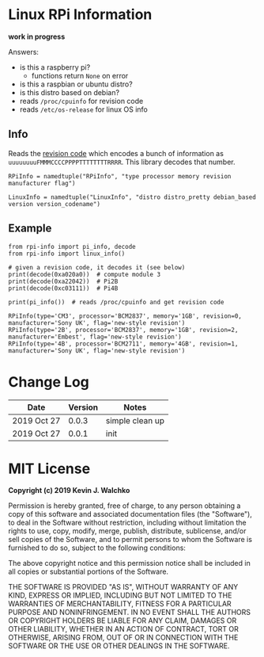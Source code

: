 # Linux RPi Information

**work in progress**

Answers:

- is this a raspberry pi?
    - functions return `None` on error
- is this a raspbian or ubuntu distro?
- is this distro based on debian?
- reads `/proc/cpuinfo` for revision code
- reads `/etc/os-release` for linux OS info

## Info

Reads the [revision code](https://www.raspberrypi.org/documentation/hardware/raspberrypi/revision-codes/README.md)
which encodes a bunch of information as `uuuuuuuuFMMMCCCCPPPPTTTTTTTTRRRR`. This library
decodes that number.

```
RPiInfo = namedtuple("RPiInfo", "type processor memory revision manufacturer flag")

LinuxInfo = namedtuple("LinuxInfo", "distro distro_pretty debian_based version version_codename")
```

## Example

```
from rpi-info import pi_info, decode
from rpi-info import linux_info()

# given a revision code, it decodes it (see below)
print(decode(0xa020a0))  # compute module 3
print(decode(0xa22042))  # Pi2B
print(decode(0xc03111))  # Pi4B

print(pi_info())  # reads /proc/cpuinfo and get revision code
```

```
RPiInfo(type='CM3', processor='BCM2837', memory='1GB', revision=0, manufacturer='Sony UK', flag='new-style revision')
RPiInfo(type='2B', processor='BCM2837', memory='1GB', revision=2, manufacturer='Embest', flag='new-style revision')
RPiInfo(type='4B', processor='BCM2711', memory='4GB', revision=1, manufacturer='Sony UK', flag='new-style revision')
```

# Change Log

| Date        | Version | Notes      |
|-------------|---------|------------|
| 2019 Oct 27 | 0.0.3   | simple clean up |
| 2019 Oct 27 | 0.0.1   | init            |


# MIT License

**Copyright (c) 2019 Kevin J. Walchko**

Permission is hereby granted, free of charge, to any person obtaining a copy
of this software and associated documentation files (the "Software"), to deal
in the Software without restriction, including without limitation the rights
to use, copy, modify, merge, publish, distribute, sublicense, and/or sell
copies of the Software, and to permit persons to whom the Software is
furnished to do so, subject to the following conditions:

The above copyright notice and this permission notice shall be included in all
copies or substantial portions of the Software.

THE SOFTWARE IS PROVIDED "AS IS", WITHOUT WARRANTY OF ANY KIND, EXPRESS OR
IMPLIED, INCLUDING BUT NOT LIMITED TO THE WARRANTIES OF MERCHANTABILITY,
FITNESS FOR A PARTICULAR PURPOSE AND NONINFRINGEMENT. IN NO EVENT SHALL THE
AUTHORS OR COPYRIGHT HOLDERS BE LIABLE FOR ANY CLAIM, DAMAGES OR OTHER
LIABILITY, WHETHER IN AN ACTION OF CONTRACT, TORT OR OTHERWISE, ARISING FROM,
OUT OF OR IN CONNECTION WITH THE SOFTWARE OR THE USE OR OTHER DEALINGS IN THE
SOFTWARE.

